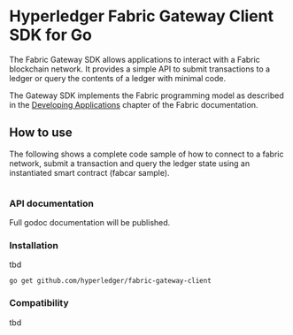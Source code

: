 # Hyperledger Fabric Gateway Client SDK for Go


The Fabric Gateway SDK allows applications to interact with a Fabric blockchain network.  It provides a simple API to submit transactions to a ledger or query the contents of a ledger with minimal code.

The Gateway SDK implements the Fabric programming model as described in the [Developing Applications](https://hyperledger-fabric.readthedocs.io/en/latest/developapps/developing_applications.html) chapter of the Fabric documentation.

## How to use 

The following shows a complete code sample of how to connect to a fabric network, submit a transaction and query the ledger state using an instantiated smart contract (fabcar sample).

```go

```

### API documentation

Full godoc documentation will be published.

### Installation

tbd

`go get github.com/hyperledger/fabric-gateway-client`

### Compatibility

tbd

